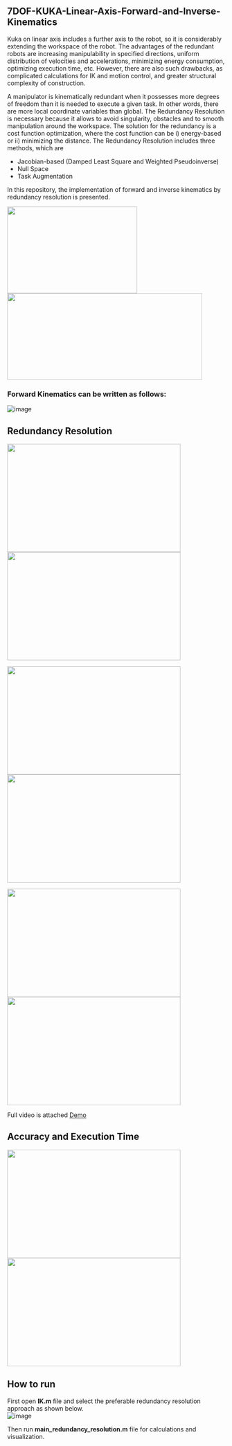 ## 7DOF-KUKA-Linear-Axis-Forward-and-Inverse-Kinematics
Kuka on linear axis includes a further axis to the robot, so it is considerably extending the workspace of the robot. The advantages of the redundant robots are increasing manipulability in specified directions, uniform distribution of velocities and accelerations, minimizing energy consumption, optimizing execution time, etc. However, there are also such drawbacks, as complicated calculations for IK and motion control, and greater structural complexity of construction. 

A manipulator is kinematically redundant when it possesses more degrees of freedom than it is needed to execute a given task. In other words, there are more local coordinate variables than global. The Redundancy Resolution is necessary because it allows to avoid singularity, obstacles and to smooth manipulation around the workspace. The solution for the redundancy is a cost function optimization, where the cost function can be i) energy-based  or ii) minimizing the distance. The Redundancy Resolution includes three methods, which are
- Jacobian-based (Damped Least Square and Weighted Pseudoinverse)
- Null Space
- Task Augmentation

In this repository, the implementation of forward and inverse kinematics by redundancy resolution is presented.

<p float="left">
  <img src="https://user-images.githubusercontent.com/90580636/171466339-c1a0e96f-71ec-41f2-8891-c0522536ea04.png" width="300" height="200" />
  <img src="https://user-images.githubusercontent.com/90580636/171468054-fc96ca19-5f39-4893-9723-24872b333bb4.png" width="450" height="200" />
</p>

### Forward Kinematics can be written as follows:
![image](https://user-images.githubusercontent.com/90580636/171468322-838cf1ab-ec6d-4d20-b146-d6a899b7f772.png)

## Redundancy Resolution
<p float="left">
  <img src="https://user-images.githubusercontent.com/90580636/171469073-93323e4f-abcc-469c-b489-19b9a1db5b5d.png" width="400" height="250" />
  <img src="https://user-images.githubusercontent.com/90580636/171469345-cb54277e-f549-4ec6-8ec3-556dd4845b13.png" width="400" height="250" />
</p>

<p float="left">
  <img src="https://user-images.githubusercontent.com/90580636/171469849-489290aa-b067-4952-9732-b77974ec8a10.png" width="400" height="250" />
  <img src="https://user-images.githubusercontent.com/90580636/171469928-d7b110be-e9cd-44af-a386-8c02b60a546d.png" width="400" height="250" />
</p>

<p float="left">
  <img src="https://user-images.githubusercontent.com/90580636/171470153-220e32db-2a84-4a0e-a2dc-6f905537f914.png" width="400" height="250" />
  <img src="https://user-images.githubusercontent.com/90580636/171528705-ad43698d-2fb1-4dde-9b31-ebfeaaa90476.gif" width="400" height="250" />
</p>

Full video is attached [Demo](https://drive.google.com/file/d/1I8UYfvtLoLUNbsUBSjFK0nfnFJDAhTh2/view?usp=sharing)

## Accuracy and Execution Time
<p float="left">
  <img src="https://user-images.githubusercontent.com/90580636/171470183-2ce3e89f-c301-4c04-a6e9-2bafcdb007ac.png" width="400" height="250" />
  <img src="https://user-images.githubusercontent.com/90580636/171470229-4b67a4a2-a5a0-4eb3-bdb6-4ea947d22362.png" width="400" height="250" />
</p>

## How to run
First open **IK.m** file and select the preferable redundancy resolution approach as shown below.  
![image](https://user-images.githubusercontent.com/90580636/171529073-6cd53dc4-00f9-4a7c-ab84-731ca4e7e62f.png)

Then run **main_redundancy_resolution.m** file for calculations and visualization.


